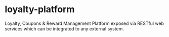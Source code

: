 loyalty-platform
================

Loyalty, Coupons &amp; Reward Management Platform exposed via RESTful web services which can be integrated to any external system.